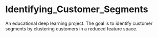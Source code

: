 # Identifying_Customer_Segments
An educational deep learning project. The goal is to identify customer segments by clustering customers in a reduced feature space.
